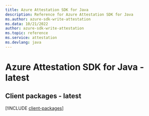 ```yaml
---
title: Azure Attestation SDK for Java
description: Reference for Azure Attestation SDK for Java
ms.author: azure-sdk-write-attestation
ms.data: 10/21/2022
author: azure-sdk-write-attestation
ms.topic: reference
ms.service: attestation
ms.devlang: java
---
```

# Azure Attestation SDK for Java - latest

## Client packages - latest
[!INCLUDE [client-packages](attestation-client-index.md)]